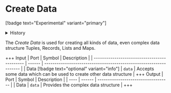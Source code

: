 # Create Data
[!badge text="Experimental" variant="primary"]

<details>
<summary>History</summary>
<br>

| Version | Changes           |
| ------- | ----------------- |
| 22.01.1 | Added in v22.01.1 |
</details>

The *Create Data* is used for creating all kinds of data, even complex data structure Tuples, Records, Lists and Maps.

+++ Input
| Port                                         | Symbol | Description                                                        |
| -------------------------------------------- | ------ | ------------------------------------------------------------------ |
| Data [!badge text="optional" variant="info"] | `data` | Accepts some data which can be used to create other data structure |
+++ Output
| Port | Symbol | Description                         |
| ---- | ------ | ----------------------------------- |
| Data | `data` | Provides the complex data structure |
+++